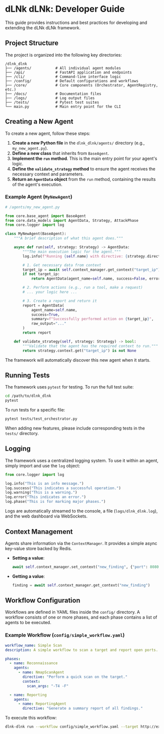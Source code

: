 # dLNk dLNk: Developer Guide

This guide provides instructions and best practices for developing and extending the dLNk dLNk framework.

## Project Structure

The project is organized into the following key directories:

```
/dlnk_dlnk
├── /agents/           # All individual agent modules
├── /api/              # FastAPI application and endpoints
├── /cli/              # Command-line interface logic
├── /config/           # Default configurations and workflows
├── /core/             # Core components (Orchestrator, AgentRegistry, etc.)
├── /docs/             # Documentation files
├── /logs/             # Log output files
├── /tests/            # Pytest test suites
└── main.py            # Main entry point for the CLI
```

## Creating a New Agent

To create a new agent, follow these steps:

1.  **Create a new Python file** in the `dlnk_dlnk/agents/` directory (e.g., `my_new_agent.py`).
2.  **Define a new class** that inherits from `BaseAgent`.
3.  **Implement the `run` method**. This is the main entry point for your agent's logic.
4.  **Define the `validate_strategy` method** to ensure the agent receives the necessary context and parameters.
5.  **Return an `AgentData` object** from the `run` method, containing the results of the agent's execution.

### Example Agent (`MyNewAgent`)

```python
# /agents/my_new_agent.py

from core.base_agent import BaseAgent
from core.data_models import AgentData, Strategy, AttackPhase
from core.logger import log

class MyNewAgent(BaseAgent):
    """A brief description of what this agent does."""

    async def run(self, strategy: Strategy) -> AgentData:
        """The main execution logic for the agent."""
        log.info(f"Running {self.name} with directive: {strategy.directive}")

        # 1. Get necessary data from context
        target_ip = await self.context_manager.get_context("target_ip")
        if not target_ip:
            return AgentData(agent_name=self.name, success=False, errors=["Target IP not found in context."])

        # 2. Perform actions (e.g., run a tool, make a request)
        # ... your logic here ...

        # 3. Create a report and return it
        report = AgentData(
            agent_name=self.name,
            success=True,
            summary=f"Successfully performed action on {target_ip}",
            raw_output="..."
        )
        return report

    def validate_strategy(self, strategy: Strategy) -> bool:
        """Validate that the agent has the required context to run."""
        return strategy.context.get("target_ip") is not None
```

The framework will automatically discover this new agent when it starts.

## Running Tests

The framework uses `pytest` for testing. To run the full test suite:

```bash
cd /path/to/dlnk_dlnk
pytest
```

To run tests for a specific file:

```bash
pytest tests/test_orchestrator.py
```

When adding new features, please include corresponding tests in the `tests/` directory.

## Logging

The framework uses a centralized logging system. To use it within an agent, simply import and use the `log` object:

```python
from core.logger import log

log.info("This is an info message.")
log.success("This indicates a successful operation.")
log.warning("This is a warning.")
log.error("This indicates an error.")
log.phase("This is for marking major phases.")
```

Logs are automatically streamed to the console, a file (`logs/dlnk_dlnk.log`), and the web dashboard via WebSockets.

## Context Management

Agents share information via the `ContextManager`. It provides a simple async key-value store backed by Redis.

*   **Setting a value**:
    ```python
    await self.context_manager.set_context("new_finding", {"port": 8080, "service": "http"})
    ```

*   **Getting a value**:
    ```python
    finding = await self.context_manager.get_context("new_finding")
    ```

## Workflow Configuration

Workflows are defined in YAML files inside the `config/` directory. A workflow consists of one or more phases, and each phase contains a list of agents to be executed.

### Example Workflow (`config/simple_workflow.yaml`)

```yaml
workflow_name: Simple Scan
description: A simple workflow to scan a target and report open ports.

phases:
  - name: Reconnaissance
    agents:
      - name: NmapScanAgent
        directive: "Perform a quick scan on the target."
        context:
          scan_args: "-T4 -F"

  - name: Reporting
    agents:
      - name: ReportingAgent
        directive: "Generate a summary report of all findings."
```

To execute this workflow:

```bash
dlnk-dlnk run --workflow config/simple_workflow.yaml --target http://example.com
```

